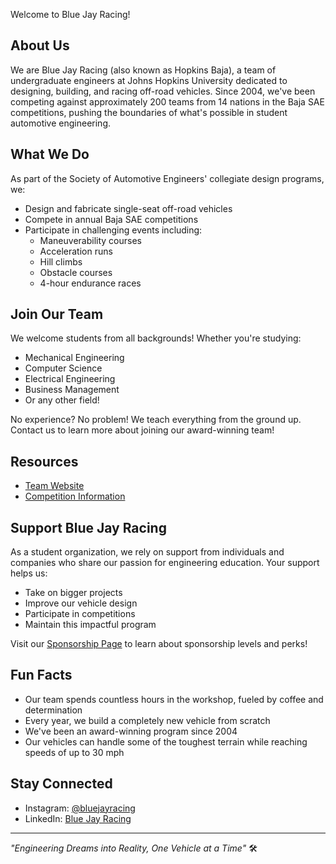 Welcome to Blue Jay Racing!

## About Us
We are Blue Jay Racing (also known as Hopkins Baja), a team of undergraduate engineers at Johns Hopkins University dedicated to designing, building, and racing off-road vehicles. Since 2004, we've been competing against approximately 200 teams from 14 nations in the Baja SAE competitions, pushing the boundaries of what's possible in student automotive engineering.

## What We Do
As part of the Society of Automotive Engineers' collegiate design programs, we:
- Design and fabricate single-seat off-road vehicles
- Compete in annual Baja SAE competitions
- Participate in challenging events including:
  - Maneuverability courses
  - Acceleration runs
  - Hill climbs
  - Obstacle courses
  - 4-hour endurance races

## Join Our Team
We welcome students from all backgrounds! Whether you're studying:
- Mechanical Engineering
- Computer Science
- Electrical Engineering
- Business Management
- Or any other field!

No experience? No problem! We teach everything from the ground up. Contact us to learn more about joining our award-winning team!

## Resources
- [Team Website](https://baja.jhu.edu/)
- [Competition Information](https://www.bajasae.net/)

## Support Blue Jay Racing
As a student organization, we rely on support from individuals and companies who share our passion for engineering education. Your support helps us:
- Take on bigger projects
- Improve our vehicle design
- Participate in competitions
- Maintain this impactful program

Visit our [Sponsorship Page](https://baja.jhu.edu/donate/) to learn about sponsorship levels and perks!

## Fun Facts
- Our team spends countless hours in the workshop, fueled by coffee and determination
- Every year, we build a completely new vehicle from scratch
- We've been an award-winning program since 2004
- Our vehicles can handle some of the toughest terrain while reaching speeds of up to 30 mph

## Stay Connected
- Instagram: [@bluejayracing](https://instagram.com/bluejayracing)
- LinkedIn: [Blue Jay Racing](https://www.linkedin.com/company/baja-sae-at-johns-hopkins-university/)

---
*"Engineering Dreams into Reality, One Vehicle at a Time"* 🛠️
